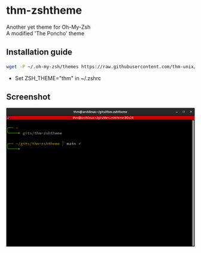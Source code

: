 # thm-zshtheme
Another yet theme for Oh-My-Zsh<br>
A modified 'The Poncho' theme

## Installation guide
```bash
wget -P ~/.oh-my-zsh/themes https://raw.githubusercontent.com/thm-unix/thm-zshtheme/master/thm.zsh-theme
```
* Set ZSH_THEME="thm" in ~/.zshrc<br>

## Screenshot
<img src="screenshot-terminator.png">
